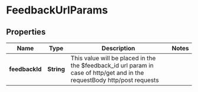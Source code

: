 

# FeedbackUrlParams


## Properties

| Name | Type | Description | Notes |
|------------ | ------------- | ------------- | -------------|
|**feedbackId** | **String** | This value will be placed in the the $feedback_id url param in case of http/get and in the requestBody http/post requests |  |



